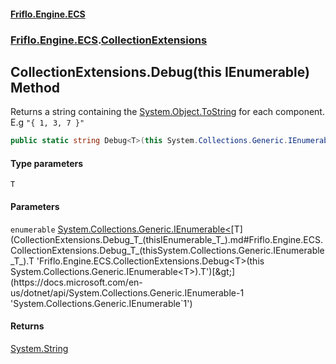 #### [Friflo.Engine.ECS](index.md 'index')
### [Friflo.Engine.ECS](Friflo.Engine.ECS.md 'Friflo.Engine.ECS').[CollectionExtensions](CollectionExtensions.md 'Friflo.Engine.ECS.CollectionExtensions')

## CollectionExtensions.Debug<T>(this IEnumerable<T>) Method

Returns a string containing the [System.Object.ToString](https://docs.microsoft.com/en-us/dotnet/api/System.Object.ToString 'System.Object.ToString') for each component.<br/>
E.g `"{ 1, 3, 7 }"`

```csharp
public static string Debug<T>(this System.Collections.Generic.IEnumerable<T> enumerable);
```
#### Type parameters

<a name='Friflo.Engine.ECS.CollectionExtensions.Debug_T_(thisSystem.Collections.Generic.IEnumerable_T_).T'></a>

`T`
#### Parameters

<a name='Friflo.Engine.ECS.CollectionExtensions.Debug_T_(thisSystem.Collections.Generic.IEnumerable_T_).enumerable'></a>

`enumerable` [System.Collections.Generic.IEnumerable&lt;](https://docs.microsoft.com/en-us/dotnet/api/System.Collections.Generic.IEnumerable-1 'System.Collections.Generic.IEnumerable`1')[T](CollectionExtensions.Debug_T_(thisIEnumerable_T_).md#Friflo.Engine.ECS.CollectionExtensions.Debug_T_(thisSystem.Collections.Generic.IEnumerable_T_).T 'Friflo.Engine.ECS.CollectionExtensions.Debug<T>(this System.Collections.Generic.IEnumerable<T>).T')[&gt;](https://docs.microsoft.com/en-us/dotnet/api/System.Collections.Generic.IEnumerable-1 'System.Collections.Generic.IEnumerable`1')

#### Returns
[System.String](https://docs.microsoft.com/en-us/dotnet/api/System.String 'System.String')